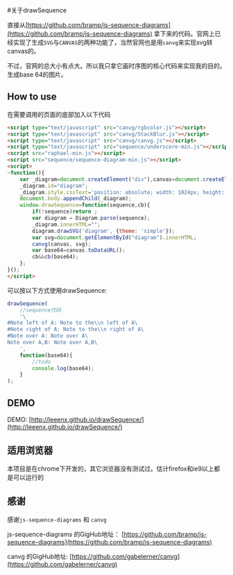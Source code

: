 #关于drawSequence

直接从[https://github.com/bramp/js-sequence-diagrams](https://github.com/bramp/js-sequence-diagrams) 拿下来的代码。官网上已经实现了生成`SVG`与`CANVAS`的两种功能了，当然官网也是用`canvg`来实现svg转canvas的。

不过，官网的总大小有点大。所以我只拿它画时序图的核心代码来实现我的目的。生成base 64的图片。

## How to use

在需要调用的页面的底部加入以下代码

```html
<script type="text/javascript" src="canvg/rgbcolor.js"></script> 
<script type="text/javascript" src="canvg/StackBlur.js"></script>
<script type="text/javascript" src="canvg/canvg.js"></script>
<script type="text/javascript" src="sequence/underscore-min.js"></script>
<script src="raphael-min.js"></script>
<script src="sequence/sequence-diagram-min.js"></script>
<script>
~function(){
    var _diagram=document.createElement("div"),canvas=document.createElement("canvas");
    _diagram.id="diagram";
    _diagram.style.cssText='position: absolute; width: 1024px; height: 1024px; left: -1024px; top: -1024px; visibility: hidden;';
    document.body.appendChild(_diagram);
    window.drawSequence=function(sequence,cb){
        if(!sequence)return ;
        var diagram = Diagram.parse(sequence);
        _diagram.innerHTML="";
        diagram.drawSVG('diagram', {theme: 'simple'});
        var svg=document.getElementById("diagram").innerHTML;
        canvg(canvas, svg);
        var base64=canvas.toDataURL();
        cb&&cb(base64);
    };
}();
</script>
```

可以按以下方式使用drawSequence:

```javascript
drawSequence(
    //sequence代码
    '\
#Note left of A: Note to the\\n left of A\
#Note right of A: Note to the\\n right of A\
#Note over A: Note over A\
Note over A,B: Note over A,B\
    ',
    function(base64){
        //todo
        console.log(base64);
    }
);
```

## DEMO

DEMO: [http://leeenx.github.io/drawSequence/](http://leeenx.github.io/drawSequence/)

## 适用浏览器

本项目是在chrome下开发的，其它浏览器没有测试过。估计firefox和ie9以上都是可以运行的

## 感谢

感谢`js-sequence-diagrams` 和 `canvg`

js-sequence-diagrams 的GigHub地址： [https://github.com/bramp/js-sequence-diagrams](https://github.com/bramp/js-sequence-diagrams)

canvg 的GigHub地址: [https://github.com/gabelerner/canvg](https://github.com/gabelerner/canvg)


